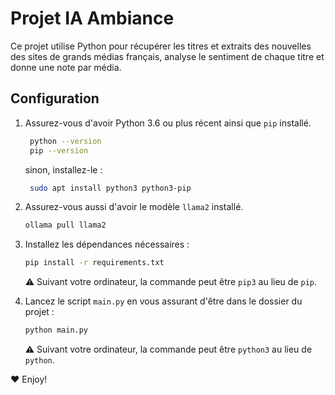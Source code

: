 # Projet IA Ambiance

Ce projet utilise Python pour récupérer les titres et extraits des nouvelles des sites de grands médias français,
analyse le sentiment de chaque titre et donne une note par média.

## Configuration

1. Assurez-vous d'avoir Python 3.6 ou plus récent ainsi que `pip` installé.
   ```bash
    python --version
    pip --version
   ```
   sinon, installez-le :
   ```bash
    sudo apt install python3 python3-pip
    ```

2. Assurez-vous aussi d'avoir le modèle `llama2` installé.
   ```bash
   ollama pull llama2
   ```

3. Installez les dépendances nécessaires :

   ```bash
   pip install -r requirements.txt
    ```
   ⚠️ Suivant votre ordinateur, la commande peut être `pip3` au lieu de `pip`.


4. Lancez le script `main.py` en vous assurant d'être dans le dossier du projet :

   ```bash
   python main.py
   ```
   ⚠️ Suivant votre ordinateur, la commande peut être `python3` au lieu de `python`.

♥️ Enjoy!